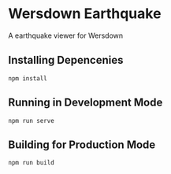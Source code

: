 # Wersdown Earthquake
A earthquake viewer for Wersdown

## Installing Depencenies
```
npm install
```

## Running in Development Mode
```
npm run serve
```

## Building for Production Mode
```
npm run build
```